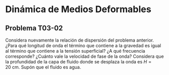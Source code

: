 # Dinámica de Medios Deformables
## Problema T03-02

Considera nuevamente la relación de dispersión del problema anterior.
¿Para qué longitud de onda el término que contiene a la gravedad es
igual al término que contiene a la tensión superficial? ¿A qué
frecuencia corresponde? ¿Cuánto vale la velocidad de fase de la onda?
Considera que la profundidad de la capa de fluido donde se desplaza
la onda es $`H = 20\ \mathrm{cm}`$. Supón que el fluido es agua.
